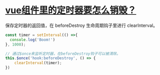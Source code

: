# [vue组件里的定时器要怎么销毁？](https://github.com/haizlin/fe-interview/issues/446)

保存定时器的返回值，在 beforeDestroy 生命周期钩子里进行 clearInterval。

```js
const timer = setInterval(() =>{
  console.log('Boom!')
}, 1000);

// 通过$once来监听定时器，在beforeDestroy钩子可以被清除。
this.$once('hook:beforeDestroy', () => {
    clearInterval(timer);
})
```


